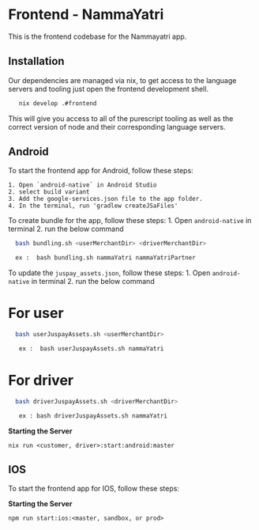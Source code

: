 
# Frontend - NammaYatri

This is the frontend codebase for the Nammayatri app.

## Installation

Our dependencies are managed via nix, to get access to the language servers and tooling just open the frontend development shell.
```bash
   nix develop .#frontend
```
This will give you access to all of the purescript tooling as well as the correct version of node and their corresponding language servers.


## Android

To start the frontend app for Android, follow these steps:

    1. Open `android-native` in Android Studio
    2. select build variant
    3. Add the google-services.json file to the app folder.
    4. In the terminal, run 'gradlew createJSaFiles'

To create bundle for the app, follow these steps:
    1. Open `android-native` in terminal
    2. run the below command

```bash
  bash bundling.sh <userMerchantDir> <driverMerchantDir>
```

```bash
  ex :  bash bundling.sh nammaYatri nammaYatriPartner
```

To update the `juspay_assets.json`, follow these steps:
    1. Open `android-native` in terminal
    2. run the below command

# For user

```bash
  bash userJuspayAssets.sh <userMerchantDir>
```

   

```bash
   ex :  bash userJuspayAssets.sh nammaYatri
```

# For driver

```bash
  bash driverJuspayAssets.sh <driverMerchantDir>
```

```bash
   ex : bash driverJuspayAssets.sh nammaYatri
```

**Starting the Server**

    nix run <customer, driver>:start:android:master

## IOS

To start the frontend app for IOS, follow these steps:

**Starting the Server**

    npm run start:ios:<master, sandbox, or prod>
